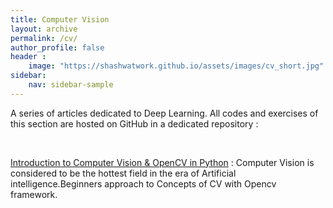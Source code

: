 ```yaml
---
title: Computer Vision
layout: archive
permalink: /cv/
author_profile: false
header :
    image: "https://shashwatwork.github.io/assets/images/cv_short.jpg"
sidebar:
    nav: sidebar-sample
---
```


A series of articles dedicated to Deep Learning. All codes and exercises of this section are hosted on GitHub in a dedicated repository :

<div class="github-card" data-github="shashwatwork" data-width="100%" data-height="" data-theme="default"></div>
<script src="//cdn.jsdelivr.net/github-cards/latest/widget.js"></script>

<br>


[Introduction to Computer Vision & OpenCV in Python](https://medium.com/analytics-vidhya/introduction-to-computer-vision-opencv-in-python-fb722e805e8b) : Computer Vision is considered to be the hottest field in the era of Artificial intelligence.Beginners approach to Concepts of CV with Opencv framework.

